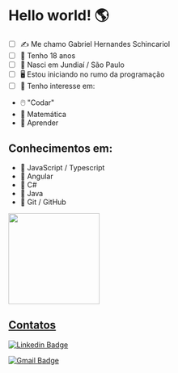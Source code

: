 # Hello world!  🌎

 - [ ] ✍️ Me chamo Gabriel Hernandes Schincariol 
 - [ ] 📅 Tenho 18 anos 
 - [ ] 🌇 Nasci em Jundiaí / São Paulo 
 - [ ] 🖥️ Estou iniciando no rumo da programação 
 - [ ] 📌 Tenho interesse em:
 - 🖱️ "Codar"
 - 🧮 Matemática
 - 📖 Aprender

## Conhecimentos em:

 - 🏁 JavaScript / Typescript
 - 🏁 Angular
 - 🏁 C#
 - 🏁 Java
 - 📁 Git / GitHub

<a href="https://github.com/schin0">
  <img height="180em" src="https://github-readme-stats.vercel.app/api/top-langs/?username=schin0&layout=compact&langs_count=7&theme=dracula"/>
</div>

## Contatos

[![Linkedin Badge](https://img.shields.io/badge/-Gabriel%20Schincariol-blue?style=flat-square&logo=Linkedin&logoColor=white&link=https://www.linkedin.com/in/gabrielschincariol/)](https://www.linkedin.com/in/gabrielschincariol/) 

[![Gmail Badge](https://img.shields.io/badge/-Gabriel_Schincariol-red?style=flat-square&logo=Gmail&logoColor=white&link=mailto:gschin11@gmail.com)](mailto:gschin11@gmail.com)
